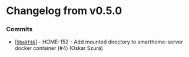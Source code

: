 # Changelog from v0.5.0
### Commits
* [[`9ba9f46`](http://github.com/smart-evolution/smarthome-server/commit/9ba9f468973f6bebd0acd0c32f9660ece8a67ef5)] - HOME-152 - Add mounted directory to smarthome-server docker container (#4) (Oskar Szura)